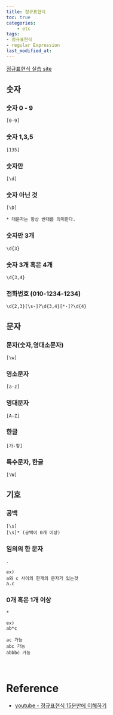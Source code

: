 ```yaml
---
title: 정규표현식
toc: true
categories:	
    - etc
tags: 
- 정규표현식
- regular Expression
last_modified_at:
---
```


 [정규표현식 실습 site](https://regexr.com)

## 숫자

### 숫자 0 - 9

```
[0-9]
```

### 숫자 1,3,5

```
[135]
```

### 숫자만

```
[\d]
```

### 숫자 아닌 것

```
[\D]

* 대문자는 항상 반대를 의미한다.
```

### 숫자만 3개

```
\d{3}
```

### 숫자 3개 혹은 4개

```
\d{3,4}
```

### 전화번호 (010-1234-1234)

```
\d{2,3}[\s-]?\d{3,4}[*-]?\d{4}
```

## 문자

### 문자(숫자,영대소문자)

```
[\w]
```

### 영소문자

```
[a-z]
```

### 영대문자

```
[A-Z]
```

### 한글

```
[가-힣]
```

### 특수문자, 한글

```
[\W]
```

## 기호

### 공백

```
[\s]
[\s]* (공백이 0개 이상)
```

### 임의의 한 문자

```
.

ex)
a와 c 사이의 한개의 문자가 있는것
a.c
```

### 0개 혹은 1개 이상

```
*

ex)
ab*c

ac 가능
abc 가능
abbbc 가능
```



<br/>

# Reference

- [youtube - 정규표현식 15분만에 이해하기](https://www.youtube.com/watch?v=Gg0tlbrxJSc)
